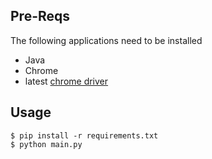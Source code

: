 ## Pre-Reqs

The following applications need to be installed
* Java
* Chrome
* latest [chrome driver](https://sites.google.com/a/chromium.org/chromedriver/downloads)

## Usage

```shell
$ pip install -r requirements.txt
$ python main.py
```
